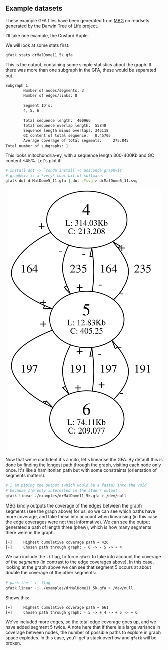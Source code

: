 ## Example datasets

These example GFA files have been generated from <a href="https://github.com/maickrau/MBG">MBG</a> on readsets generated by the Darwin Tree of Life project.

I'll take one example, the Costard Apple.

We will look at some stats first:

```bash
gfatk stats drMalDome11_5k.gfa
```

This is the output, containing some simple statistics about the graph. If there was more than one subgraph in the GFA, these would be separated out.

```
Subgraph 1:
        Number of nodes/segments: 3
        Number of edges/links: 8

        Segment ID's:
        4, 5, 6

        Total sequence length:  400966
        Total sequence overlap length:  55848
        Sequence length minus overlaps: 345118
        GC content of total sequence:   0.45705
        Average coverage of total segments:     275.845
Total number of subgraphs: 1
```

This looks mitochondria-ey, with a sequence length 300-400Kb and GC content ~45%. Let's plot it!

```bash
# install dot -> `conda install -c anaconda graphviz`
# graphviz is a *very* cool bit of software.
gfatk dot drMalDome5_11.gfa | dot -Tsvg > drMalDome5_11.svg
```

<p align="center">
  <img src="./drMalDome11_5k.svg" />
</p>

Now that we're confident it's a mito, let's linearise the GFA. By default this is done by finding the longest path through the graph, visiting each node only once. It's like a hamiltonian path but with some constraints (orientation of segments matters).

```bash
# I am piping the output (which would be a fasta) into the void
# because I'm only interested in the stderr output
gfatk linear ./examples/drMalDome11_5k.gfa > /dev/null
```

MBG kindly outputs the coverage of the edges between the graph segments (see the graph above) for us, so we can see which paths have more coverage, and take these into account when linearising (in this case the edge coverages were not that informative). We can see the output generated a path of length three (phew), which is how many segments there were in the graph.

```
[+]     Highest cumulative coverage path = 426
[+]     Chosen path through graph: - 6 -> - 5 -> + 4
```

We can include the `-i` flag, to force `gfatk` to take into account the coverage of the *segments* (in contrast to the edge coverages above). In this case, looking at the graph above we can see that segment 5 occurs at about double the coverage of the other segments:

```bash
# pass the `-i` flag
gfatk linear -i ./examples/drMalDome11_5k.gfa > /dev/null
```

Shows this:

```
[+]     Highest cumulative coverage path = 661
[+]     Chosen path through graph: - 5 -> + 4 -> + 5 -> + 6
```

We've included more edges, so the total edge coverage goes up, and we have added segment 5 twice. A note here that if there is a large variance in coverage between nodes, the number of possible paths to explore in graph space explodes. In this case, you'll get a stack overflow and `gfatk` will be broken.